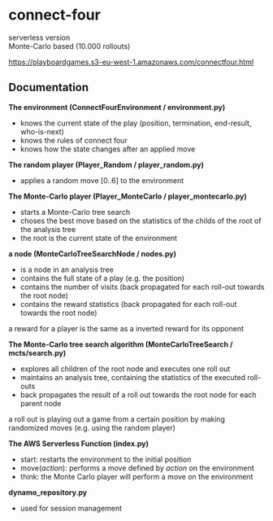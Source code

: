 # connect-four


serverless version\
Monte-Carlo based (10.000 rollouts)

https://playboardgames.s3-eu-west-1.amazonaws.com/connectfour.html



## Documentation

**The environment (ConnectFourEnvironment / environment.py)**
* knows the current state of the play (position, termination, end-result, who-is-next)
* knows the rules of connect four
* knows how the state changes after an applied move

**The random player (Player_Random / player_random.py)**
* applies a random move [0..6] to the environment

**The Monte-Carlo player (Player_MonteCarlo / player_montecarlo.py)**
* starts a Monte-Carlo tree search
* choses the best move based on the statistics of the childs of the root of the analysis tree
* the root is the current state of the environment

**a node (MonteCarloTreeSearchNode / nodes.py)**
* is a node in an analysis tree
* contains the full state of a play (e.g. the position)
* contains the number of visits (back propagated for each roll-out towards the root node)
* contains the reward statistics (back propagated for each roll-out towards the root node)

a reward for a player is the same as a inverted reward for its opponent

**The Monte-Carlo tree search algorithm (MonteCarloTreeSearch / mcts/search.py)** 
* explores all children of the root node and executes one roll out 
* maintains an analysis tree, containing the statistics of the executed roll-outs
* back propagates the result of a roll out towards the root node for each parent node

a roll out is playing out a game from a certain position by making randomized moves 
(e.g. using the random player)

**The AWS Serverless Function (index.py)**
* start: restarts the environment to the initial position
* move(_action_): performs a move defined by _action_ on the environment 
* think: the Monte Carlo player will perform a move on the environment

**dynamo_repository.py**
* used for session management
